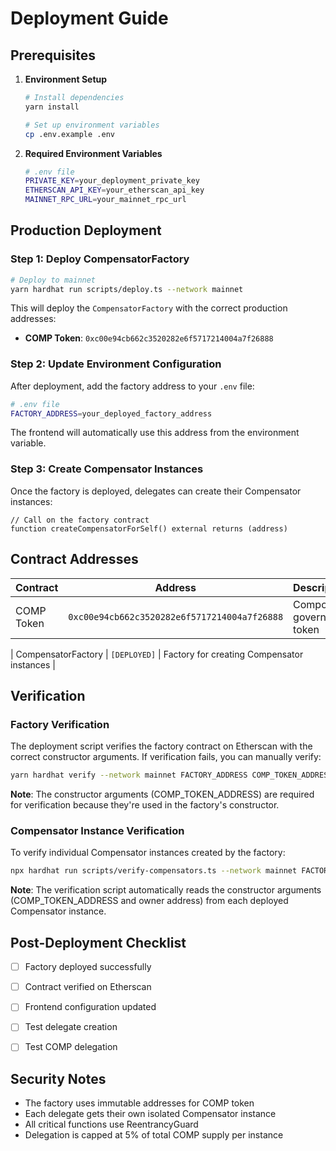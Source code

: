 # Deployment Guide

## Prerequisites

1. **Environment Setup**
   ```bash
   # Install dependencies
   yarn install
   
   # Set up environment variables
   cp .env.example .env
   ```

2. **Required Environment Variables**
   ```bash
   # .env file
   PRIVATE_KEY=your_deployment_private_key
   ETHERSCAN_API_KEY=your_etherscan_api_key
   MAINNET_RPC_URL=your_mainnet_rpc_url
   ```

## Production Deployment

### Step 1: Deploy CompensatorFactory

```bash
# Deploy to mainnet
yarn hardhat run scripts/deploy.ts --network mainnet
```

This will deploy the `CompensatorFactory` with the correct production addresses:
- **COMP Token**: `0xc00e94cb662c3520282e6f5717214004a7f26888`


### Step 2: Update Environment Configuration

After deployment, add the factory address to your `.env` file:

```bash
# .env file
FACTORY_ADDRESS=your_deployed_factory_address
```

The frontend will automatically use this address from the environment variable.

### Step 3: Create Compensator Instances

Once the factory is deployed, delegates can create their Compensator instances:

```solidity
// Call on the factory contract
function createCompensatorForSelf() external returns (address)
```

## Contract Addresses

| Contract | Address | Description |
|----------|---------|-------------|
| COMP Token | `0xc00e94cb662c3520282e6f5717214004a7f26888` | Compound governance token |

| CompensatorFactory | `[DEPLOYED]` | Factory for creating Compensator instances |

## Verification

### Factory Verification
The deployment script verifies the factory contract on Etherscan with the correct constructor arguments. If verification fails, you can manually verify:

```bash
yarn hardhat verify --network mainnet FACTORY_ADDRESS COMP_TOKEN_ADDRESS
```

**Note**: The constructor arguments (COMP_TOKEN_ADDRESS) are required for verification because they're used in the factory's constructor.

### Compensator Instance Verification
To verify individual Compensator instances created by the factory:

```bash
npx hardhat run scripts/verify-compensators.ts --network mainnet FACTORY_ADDRESS
```

**Note**: The verification script automatically reads the constructor arguments (COMP_TOKEN_ADDRESS and owner address) from each deployed Compensator instance.

## Post-Deployment Checklist

- [ ] Factory deployed successfully
- [ ] Contract verified on Etherscan
- [ ] Frontend configuration updated
- [ ] Test delegate creation
- [ ] Test COMP delegation


## Security Notes

- The factory uses immutable addresses for COMP token
- Each delegate gets their own isolated Compensator instance
- All critical functions use ReentrancyGuard
- Delegation is capped at 5% of total COMP supply per instance 